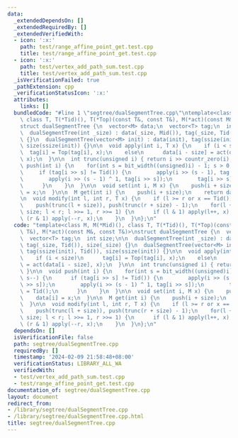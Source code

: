 ```yaml
---
data:
  _extendedDependsOn: []
  _extendedRequiredBy: []
  _extendedVerifiedWith:
  - icon: ':x:'
    path: test/range_affine_point_get.test.cpp
    title: test/range_affine_point_get.test.cpp
  - icon: ':x:'
    path: test/vertex_add_path_sum.test.cpp
    title: test/vertex_add_path_sum.test.cpp
  _isVerificationFailed: true
  _pathExtension: cpp
  _verificationStatusIcon: ':x:'
  attributes:
    links: []
  bundledCode: "#line 1 \"segtree/dualSegmentTree.cpp\"\ntemplate<class M, M(*Mid)(),\
    \ class T, T(*Tid)(), T(*Top)(const T&, const T&), M(*act)(const M&, const T&)>\n\
    struct dualSegmentTree {\n  vector<M> data;\n  vector<T> tag;\n  int size;\n\n\
    \  dualSegmentTree(int _size) : data(_size, Mid()), tag(_size, Tid()), size(_size)\
    \ {}\n  dualSegmentTree(vector<M> init) : data(init), tag(ssize(init), Tid()),\
    \ size(ssize(init)) {}\n\n  void apply(int i, T x) {\n    if (i < size)\n    \
    \  tag[i] = Top(tag[i], x);\n    else\n      data[i - size] = act(data[i - size],\
    \ x);\n  }\n\n  int trunc(unsigned i) { return i >> countr_zero(i); }\n\n  void\
    \ push(int i) {\n    for(int s = bit_width((unsigned)i) - 1; s > 0; s--) {\n \
    \     if (tag[i >> s] != Tid()) {\n        apply(i >> (s - 1), tag[i >> s]);\n\
    \        apply(i >> (s - 1) ^ 1, tag[i >> s]);\n        tag[i >> s] = Tid();\n\
    \      }\n    }\n  }\n\n  void set(int i, M x) {\n    push(i + size);\n    data[i]\
    \ = x;\n  }\n\n  M get(int i) {\n    push(i + size);\n    return data[i];\n  }\n\
    \n  void modify(int l, int r, T x) {\n    if (l >= r or x == Tid()) return;\n\
    \    push(trunc(l + size)), push(trunc(r + size) - 1);\n    for(l += size, r +=\
    \ size; l < r; l >>= 1, r >>= 1) {\n      if (l & 1) apply(l++, x);\n      if\
    \ (r & 1) apply(--r, x);\n    }\n  }\n};\n"
  code: "template<class M, M(*Mid)(), class T, T(*Tid)(), T(*Top)(const T&, const\
    \ T&), M(*act)(const M&, const T&)>\nstruct dualSegmentTree {\n  vector<M> data;\n\
    \  vector<T> tag;\n  int size;\n\n  dualSegmentTree(int _size) : data(_size, Mid()),\
    \ tag(_size, Tid()), size(_size) {}\n  dualSegmentTree(vector<M> init) : data(init),\
    \ tag(ssize(init), Tid()), size(ssize(init)) {}\n\n  void apply(int i, T x) {\n\
    \    if (i < size)\n      tag[i] = Top(tag[i], x);\n    else\n      data[i - size]\
    \ = act(data[i - size], x);\n  }\n\n  int trunc(unsigned i) { return i >> countr_zero(i);\
    \ }\n\n  void push(int i) {\n    for(int s = bit_width((unsigned)i) - 1; s > 0;\
    \ s--) {\n      if (tag[i >> s] != Tid()) {\n        apply(i >> (s - 1), tag[i\
    \ >> s]);\n        apply(i >> (s - 1) ^ 1, tag[i >> s]);\n        tag[i >> s]\
    \ = Tid();\n      }\n    }\n  }\n\n  void set(int i, M x) {\n    push(i + size);\n\
    \    data[i] = x;\n  }\n\n  M get(int i) {\n    push(i + size);\n    return data[i];\n\
    \  }\n\n  void modify(int l, int r, T x) {\n    if (l >= r or x == Tid()) return;\n\
    \    push(trunc(l + size)), push(trunc(r + size) - 1);\n    for(l += size, r +=\
    \ size; l < r; l >>= 1, r >>= 1) {\n      if (l & 1) apply(l++, x);\n      if\
    \ (r & 1) apply(--r, x);\n    }\n  }\n};\n"
  dependsOn: []
  isVerificationFile: false
  path: segtree/dualSegmentTree.cpp
  requiredBy: []
  timestamp: '2024-02-09 21:58:48+08:00'
  verificationStatus: LIBRARY_ALL_WA
  verifiedWith:
  - test/vertex_add_path_sum.test.cpp
  - test/range_affine_point_get.test.cpp
documentation_of: segtree/dualSegmentTree.cpp
layout: document
redirect_from:
- /library/segtree/dualSegmentTree.cpp
- /library/segtree/dualSegmentTree.cpp.html
title: segtree/dualSegmentTree.cpp
---
```

